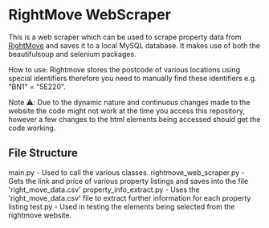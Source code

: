 # RightMove WebScraper
This is a web scraper which can be used to scrape property data from [RightMove](https://www.rightmove.co.uk) and saves
it to a local MySQL database. It makes use of both the beautifulsoup and selenium packages.

How to use: Rightmove stores the postcode of various locations using special identifiers therefore you need to manually
find these identifiers e.g. "BN1" = "5E220".

Note ⚠️: Due to the dynamic nature and continuous changes made to the website the code might not work at the time you 
access this repository, however a few changes to the html elements being accessed should get the code working.

## File Structure
main.py - Used to call the various classes.
rightmove_web_scraper.py - Gets the link and price of various property listings and saves into the file 
'right_move_data.csv'
property_info_extract.py - Uses the 'right_move_data.csv' file to extract further information for each property listing
test.py - Used in testing the elements being selected from the rightmove website.
